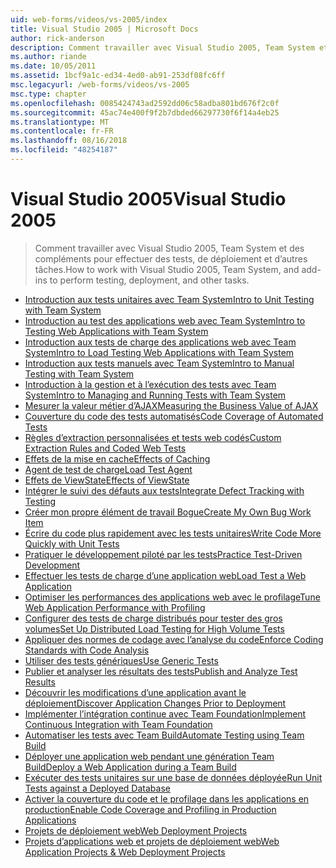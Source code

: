 ```yaml
---
uid: web-forms/videos/vs-2005/index
title: Visual Studio 2005 | Microsoft Docs
author: rick-anderson
description: Comment travailler avec Visual Studio 2005, Team System et des compléments pour effectuer des tests, de déploiement et d’autres tâches.
ms.author: riande
ms.date: 10/05/2011
ms.assetid: 1bcf9a1c-ed34-4ed0-ab91-253df08fc6ff
msc.legacyurl: /web-forms/videos/vs-2005
msc.type: chapter
ms.openlocfilehash: 0085424743ad2592dd06c58adba801bd676f2c0f
ms.sourcegitcommit: 45ac74e400f9f2b7dbded66297730f6f14a4eb25
ms.translationtype: MT
ms.contentlocale: fr-FR
ms.lasthandoff: 08/16/2018
ms.locfileid: "48254187"
---
```

<a name="visual-studio-2005"></a><span data-ttu-id="8c771-103">Visual Studio 2005</span><span class="sxs-lookup"><span data-stu-id="8c771-103">Visual Studio 2005</span></span>
====================
> <span data-ttu-id="8c771-104">Comment travailler avec Visual Studio 2005, Team System et des compléments pour effectuer des tests, de déploiement et d’autres tâches.</span><span class="sxs-lookup"><span data-stu-id="8c771-104">How to work with Visual Studio 2005, Team System, and add-ins to perform testing, deployment, and other tasks.</span></span>


- [<span data-ttu-id="8c771-105">Introduction aux tests unitaires avec Team System</span><span class="sxs-lookup"><span data-stu-id="8c771-105">Intro to Unit Testing with Team System</span></span>](introduction-to-unit-testing-with-team-system.md)
- [<span data-ttu-id="8c771-106">Introduction au test des applications web avec Team System</span><span class="sxs-lookup"><span data-stu-id="8c771-106">Intro to Testing Web Applications with Team System</span></span>](introduction-to-testing-web-applications-with-team-system.md)
- [<span data-ttu-id="8c771-107">Introduction aux tests de charge des applications web avec Team System</span><span class="sxs-lookup"><span data-stu-id="8c771-107">Intro to Load Testing Web Applications with Team System</span></span>](introduction-to-load-testing-web-applications-with-team-system.md)
- [<span data-ttu-id="8c771-108">Introduction aux tests manuels avec Team System</span><span class="sxs-lookup"><span data-stu-id="8c771-108">Intro to Manual Testing with Team System</span></span>](introduction-to-manual-testing-with-team-system.md)
- [<span data-ttu-id="8c771-109">Introduction à la gestion et à l’exécution des tests avec Team System</span><span class="sxs-lookup"><span data-stu-id="8c771-109">Intro to Managing and Running Tests with Team System</span></span>](introduction-to-managing-and-running-tests-with-team-system.md)
- [<span data-ttu-id="8c771-110">Mesurer la valeur métier d’AJAX</span><span class="sxs-lookup"><span data-stu-id="8c771-110">Measuring the Business Value of AJAX</span></span>](measuring-the-business-value-of-ajax.md)
- [<span data-ttu-id="8c771-111">Couverture du code des tests automatisés</span><span class="sxs-lookup"><span data-stu-id="8c771-111">Code Coverage of Automated Tests</span></span>](code-coverage-of-automated-tests.md)
- [<span data-ttu-id="8c771-112">Règles d’extraction personnalisées et tests web codés</span><span class="sxs-lookup"><span data-stu-id="8c771-112">Custom Extraction Rules and Coded Web Tests</span></span>](custom-extraction-rules-and-coded-web-tests.md)
- [<span data-ttu-id="8c771-113">Effets de la mise en cache</span><span class="sxs-lookup"><span data-stu-id="8c771-113">Effects of Caching</span></span>](the-effects-of-caching.md)
- [<span data-ttu-id="8c771-114">Agent de test de charge</span><span class="sxs-lookup"><span data-stu-id="8c771-114">Load Test Agent</span></span>](using-the-load-test-agent.md)
- [<span data-ttu-id="8c771-115">Effets de ViewState</span><span class="sxs-lookup"><span data-stu-id="8c771-115">Effects of ViewState</span></span>](the-effects-of-viewstate.md)
- [<span data-ttu-id="8c771-116">Intégrer le suivi des défauts aux tests</span><span class="sxs-lookup"><span data-stu-id="8c771-116">Integrate Defect Tracking with Testing</span></span>](how-do-i-integrate-defect-tracking-with-testing.md)
- [<span data-ttu-id="8c771-117">Créer mon propre élément de travail Bogue</span><span class="sxs-lookup"><span data-stu-id="8c771-117">Create My Own Bug Work Item</span></span>](how-do-i-create-my-own-bug-work-item.md)
- [<span data-ttu-id="8c771-118">Écrire du code plus rapidement avec les tests unitaires</span><span class="sxs-lookup"><span data-stu-id="8c771-118">Write Code More Quickly with Unit Tests</span></span>](how-do-i-write-code-more-quickly-with-unit-tests.md)
- [<span data-ttu-id="8c771-119">Pratiquer le développement piloté par les tests</span><span class="sxs-lookup"><span data-stu-id="8c771-119">Practice Test-Driven Development</span></span>](how-do-i-practice-test-driven-development.md)
- [<span data-ttu-id="8c771-120">Effectuer les tests de charge d’une application web</span><span class="sxs-lookup"><span data-stu-id="8c771-120">Load Test a Web Application</span></span>](how-do-i-load-test-a-web-application.md)
- [<span data-ttu-id="8c771-121">Optimiser les performances des applications web avec le profilage</span><span class="sxs-lookup"><span data-stu-id="8c771-121">Tune Web Application Performance with Profiling</span></span>](how-do-i-tune-web-application-performance-with-profiling.md)
- [<span data-ttu-id="8c771-122">Configurer des tests de charge distribués pour tester des gros volumes</span><span class="sxs-lookup"><span data-stu-id="8c771-122">Set Up Distributed Load Testing for High Volume Tests</span></span>](how-do-i-set-up-distributed-load-testing-for-high-volume-tests.md)
- [<span data-ttu-id="8c771-123">Appliquer des normes de codage avec l’analyse du code</span><span class="sxs-lookup"><span data-stu-id="8c771-123">Enforce Coding Standards with Code Analysis</span></span>](how-do-i-enforce-coding-standards-with-code-analysis.md)
- [<span data-ttu-id="8c771-124">Utiliser des tests génériques</span><span class="sxs-lookup"><span data-stu-id="8c771-124">Use Generic Tests</span></span>](how-do-i-use-generic-tests.md)
- [<span data-ttu-id="8c771-125">Publier et analyser les résultats des tests</span><span class="sxs-lookup"><span data-stu-id="8c771-125">Publish and Analyze Test Results</span></span>](how-do-i-publish-and-analyze-test-results.md)
- [<span data-ttu-id="8c771-126">Découvrir les modifications d’une application avant le déploiement</span><span class="sxs-lookup"><span data-stu-id="8c771-126">Discover Application Changes Prior to Deployment</span></span>](how-do-i-discover-application-changes-prior-to-deployment.md)
- [<span data-ttu-id="8c771-127">Implémenter l’intégration continue avec Team Foundation</span><span class="sxs-lookup"><span data-stu-id="8c771-127">Implement Continuous Integration with Team Foundation</span></span>](how-do-i-implement-continuous-integration-with-team-foundation.md)
- [<span data-ttu-id="8c771-128">Automatiser les tests avec Team Build</span><span class="sxs-lookup"><span data-stu-id="8c771-128">Automate Testing using Team Build</span></span>](how-do-i-automate-testing-using-team-build.md)
- [<span data-ttu-id="8c771-129">Déployer une application web pendant une génération Team Build</span><span class="sxs-lookup"><span data-stu-id="8c771-129">Deploy a Web Application during a Team Build</span></span>](how-do-i-deploy-a-web-application-during-a-team-build.md)
- [<span data-ttu-id="8c771-130">Exécuter des tests unitaires sur une base de données déployée</span><span class="sxs-lookup"><span data-stu-id="8c771-130">Run Unit Tests against a Deployed Database</span></span>](how-do-i-run-unit-tests-against-a-deployed-database.md)
- [<span data-ttu-id="8c771-131">Activer la couverture du code et le profilage dans les applications en production</span><span class="sxs-lookup"><span data-stu-id="8c771-131">Enable Code Coverage and Profiling in Production Applications</span></span>](how-do-i-enable-code-coverage-and-profiling-in-production-applications.md)
- [<span data-ttu-id="8c771-132">Projets de déploiement web</span><span class="sxs-lookup"><span data-stu-id="8c771-132">Web Deployment Projects</span></span>](web-deployment-projects.md)
- [<span data-ttu-id="8c771-133">Projets d’applications web et projets de déploiement web</span><span class="sxs-lookup"><span data-stu-id="8c771-133">Web Application Projects & Web Deployment Projects</span></span>](web-application-projects-web-deployment-projects.md)
